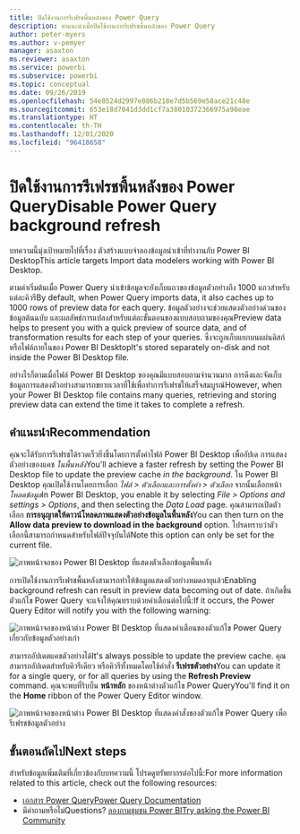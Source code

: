 ```yaml
---
title: ปิดใช้งานการรีเฟรชพื้นหลังของ Power Query
description: คำแนะนำเมื่อปิดใช้งานการรีเฟรชพื้นหลังของ Power Query
author: peter-myers
ms.author: v-pemyer
manager: asaxton
ms.reviewer: asaxton
ms.service: powerbi
ms.subservice: powerbi
ms.topic: conceptual
ms.date: 09/26/2019
ms.openlocfilehash: 54e8524d2997e086b218e7d5b569e58ace21c48e
ms.sourcegitcommit: 653e18d7041d3dd1cf7a38010372366975a98eae
ms.translationtype: HT
ms.contentlocale: th-TH
ms.lasthandoff: 12/01/2020
ms.locfileid: "96418658"
---
```

# <a name="disable-power-query-background-refresh"></a><span data-ttu-id="e4909-103">ปิดใช้งานการรีเฟรชพื้นหลังของ Power Query</span><span class="sxs-lookup"><span data-stu-id="e4909-103">Disable Power Query background refresh</span></span>

<span data-ttu-id="e4909-104">บทความนี้มุ่งเป้าหมายไปที่เรื่อง ตัวสร้างแบบจำลองข้อมูลนำเข้าที่ทำงานกับ Power BI Desktop</span><span class="sxs-lookup"><span data-stu-id="e4909-104">This article targets Import data modelers working with Power BI Desktop.</span></span>

<span data-ttu-id="e4909-105">ตามค่าเริ่มต้นเมื่อ Power Query นำเข้าข้อมูลจะยังเก็บแถวของข้อมูลตัวอย่างถึง 1000 แถวสำหรับแต่ละคิวรี</span><span class="sxs-lookup"><span data-stu-id="e4909-105">By default, when Power Query imports data, it also caches up to 1000 rows of preview data for each query.</span></span> <span data-ttu-id="e4909-106">ข้อมูลตัวอย่างจะช่วยแสดงตัวอย่างด่วนของข้อมูลต้นฉบับ และผลลัพธ์การแปลงสำหรับแต่ละขั้นตอนของแบบสอบถามของคุณ</span><span class="sxs-lookup"><span data-stu-id="e4909-106">Preview data helps to present you with a quick preview of source data, and of transformation results for each step of your queries.</span></span> <span data-ttu-id="e4909-107">ซึ่งจะถูกเก็บแยกบนแผ่นดิสก์หรือไฟล์ภายในของ Power BI Desktop</span><span class="sxs-lookup"><span data-stu-id="e4909-107">It's stored separately on-disk and not inside the Power BI Desktop file.</span></span>

<span data-ttu-id="e4909-108">อย่างไรก็ตามเมื่อไฟล์ Power BI Desktop ของคุณมีแบบสอบถามจำนวนมาก การดึงและจัดเก็บข้อมูลการแสดงตัวอย่างสามารถขยายเวลาที่ใช้เพื่อทำการรีเฟรชให้เสร็จสมบูรณ์</span><span class="sxs-lookup"><span data-stu-id="e4909-108">However, when your Power BI Desktop file contains many queries, retrieving and storing preview data can extend the time it takes to complete a refresh.</span></span>

## <a name="recommendation"></a><span data-ttu-id="e4909-109">คำแนะนำ</span><span class="sxs-lookup"><span data-stu-id="e4909-109">Recommendation</span></span>

<span data-ttu-id="e4909-110">คุณจะได้รับการรีเฟรชได้รวดเร็วยิ่งขึ้นโดยการตั้งค่าไฟล์ Power BI Desktop เพื่ออัปเด การแสดงตัวอย่างของแคช _ในพื้นหลัง_</span><span class="sxs-lookup"><span data-stu-id="e4909-110">You'll achieve a faster refresh by setting the Power BI Desktop file to update the preview cache _in the background_.</span></span> <span data-ttu-id="e4909-111">ใน Power BI Desktop คุณเปิดใช้งานโดยการเลือก _ไฟล์ > ตัวเลือกและการตั้งค่า > ตัวเลือก_ จากนั้นเลือกหน้า _โหลดข้อมูล_</span><span class="sxs-lookup"><span data-stu-id="e4909-111">In Power BI Desktop, you enable it by selecting _File > Options and settings > Options_, and then selecting the _Data Load_ page.</span></span> <span data-ttu-id="e4909-112">คุณสามารถเปิดตัวเลือก **การอนุญาตให้ดาวน์โหลดภาพแสดงตัวอย่างข้อมูลในพื้นหลัง**</span><span class="sxs-lookup"><span data-stu-id="e4909-112">You can then turn on the **Allow data preview to download in the background** option.</span></span> <span data-ttu-id="e4909-113">โปรดทราบว่าตัวเลือกนี้สามารถกำหนดสำหรับไฟล์ปัจจุบันได้</span><span class="sxs-lookup"><span data-stu-id="e4909-113">Note this option can only be set for the current file.</span></span>

![ภาพหน้าจอของ Power BI Desktop ที่แสดงตัวเลือกข้อมูลพื้นหลัง](media/power-query-background-refresh/power-query-options-background-data.png)

<span data-ttu-id="e4909-115">การเปิดใช้งานการรีเฟรชพื้นหลังสามารถทำให้ข้อมูลแสดงตัวอย่างหมดอายุแล้ว</span><span class="sxs-lookup"><span data-stu-id="e4909-115">Enabling background refresh can result in preview data becoming out of date.</span></span> <span data-ttu-id="e4909-116">ถ้าเกิดขึ้น ตัวแก้ไข Power Query จะแจ้งให้คุณทราบด้วยคำเตือนต่อไปนี้:</span><span class="sxs-lookup"><span data-stu-id="e4909-116">If it occurs, the Power Query Editor will notify you with the following warning:</span></span>

![ภาพหน้าจอของหน้าต่าง Power BI Desktop ที่แสดงคำเตือนของตัวแก้ไข Power Query เกี่ยวกับข้อมูลตัวอย่างเก่า](media/power-query-background-refresh/power-query-preview-data-old.png)

<span data-ttu-id="e4909-118">สามารถอัปเดตแคชตัวอย่างได้</span><span class="sxs-lookup"><span data-stu-id="e4909-118">It's always possible to update the preview cache.</span></span> <span data-ttu-id="e4909-119">คุณสามารถอัปเดตสำหรับคิวรีเดียว หรือคิวรีทั้งหมดโดยใช้คำสั่ง **รีเฟรชตัวอย่าง**</span><span class="sxs-lookup"><span data-stu-id="e4909-119">You can update it for a single query, or for all queries by using the **Refresh Preview** command.</span></span> <span data-ttu-id="e4909-120">คุณจะพบที่ริบบิ้น **หน้าหลัก** ของหน้าต่างตัวแก้ไข Power Query</span><span class="sxs-lookup"><span data-stu-id="e4909-120">You'll find it on the **Home** ribbon of the Power Query Editor window.</span></span>

![ภาพหน้าจอของหน้าต่าง Power BI Desktop ที่แสดงคำสั่งของตัวแก้ไข Power Query เพื่อรีเฟรชข้อมูลตัวอย่าง](media/power-query-background-refresh/power-query-refresh-preview-data.png)

## <a name="next-steps"></a><span data-ttu-id="e4909-122">ขั้นตอนถัดไป</span><span class="sxs-lookup"><span data-stu-id="e4909-122">Next steps</span></span>

<span data-ttu-id="e4909-123">สำหรับข้อมูลเพิ่มเติมที่เกี่ยวข้องกับบทความนี้ โปรดดูทรัพยากรต่อไปนี้:</span><span class="sxs-lookup"><span data-stu-id="e4909-123">For more information related to this article, check out the following resources:</span></span>

- [<span data-ttu-id="e4909-124">เอกสาร Power Query</span><span class="sxs-lookup"><span data-stu-id="e4909-124">Power Query Documentation</span></span>](/power-query/)
- <span data-ttu-id="e4909-125">มีคำถามหรือไม่</span><span class="sxs-lookup"><span data-stu-id="e4909-125">Questions?</span></span> [<span data-ttu-id="e4909-126">ลองถามชุมชน Power BI</span><span class="sxs-lookup"><span data-stu-id="e4909-126">Try asking the Power BI Community</span></span>](https://community.powerbi.com/)

